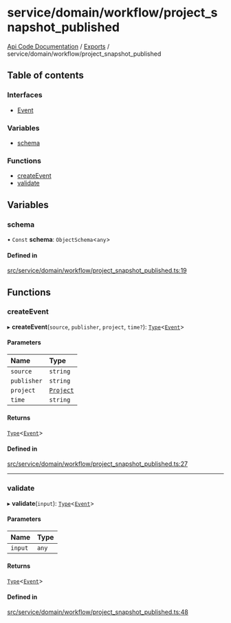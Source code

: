 # service/domain/workflow/project\_snapshot\_published
 
[Api Code Documentation](../README.md) / [Exports](../modules.md) / service/domain/workflow/project\_snapshot\_published

## Table of contents

### Interfaces

- [Event](../interfaces/service_domain_workflow_project_snapshot_published.Event.md)

### Variables

- [schema](service_domain_workflow_project_snapshot_published.md#schema)

### Functions

- [createEvent](service_domain_workflow_project_snapshot_published.md#createevent)
- [validate](service_domain_workflow_project_snapshot_published.md#validate)

## Variables

### schema

• `Const` **schema**: `ObjectSchema`\<`any`\>

#### Defined in

[src/service/domain/workflow/project_snapshot_published.ts:19](https://github.com/openkfw/TruBudget/blob/648f2bb/api/src/service/domain/workflow/project_snapshot_published.ts#L19)

## Functions

### createEvent

▸ **createEvent**(`source`, `publisher`, `project`, `time?`): [`Type`](result.md#type)\<[`Event`](../interfaces/service_domain_workflow_project_snapshot_published.Event.md)\>

#### Parameters

| Name | Type |
| :------ | :------ |
| `source` | `string` |
| `publisher` | `string` |
| `project` | [`Project`](../interfaces/service_domain_workflow_project.Project.md) |
| `time` | `string` |

#### Returns

[`Type`](result.md#type)\<[`Event`](../interfaces/service_domain_workflow_project_snapshot_published.Event.md)\>

#### Defined in

[src/service/domain/workflow/project_snapshot_published.ts:27](https://github.com/openkfw/TruBudget/blob/648f2bb/api/src/service/domain/workflow/project_snapshot_published.ts#L27)

___

### validate

▸ **validate**(`input`): [`Type`](result.md#type)\<[`Event`](../interfaces/service_domain_workflow_project_snapshot_published.Event.md)\>

#### Parameters

| Name | Type |
| :------ | :------ |
| `input` | `any` |

#### Returns

[`Type`](result.md#type)\<[`Event`](../interfaces/service_domain_workflow_project_snapshot_published.Event.md)\>

#### Defined in

[src/service/domain/workflow/project_snapshot_published.ts:48](https://github.com/openkfw/TruBudget/blob/648f2bb/api/src/service/domain/workflow/project_snapshot_published.ts#L48)

